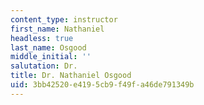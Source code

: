 ```yaml
---
content_type: instructor
first_name: Nathaniel
headless: true
last_name: Osgood
middle_initial: ''
salutation: Dr.
title: Dr. Nathaniel Osgood
uid: 3bb42520-e419-5cb9-f49f-a46de791349b
---
```

